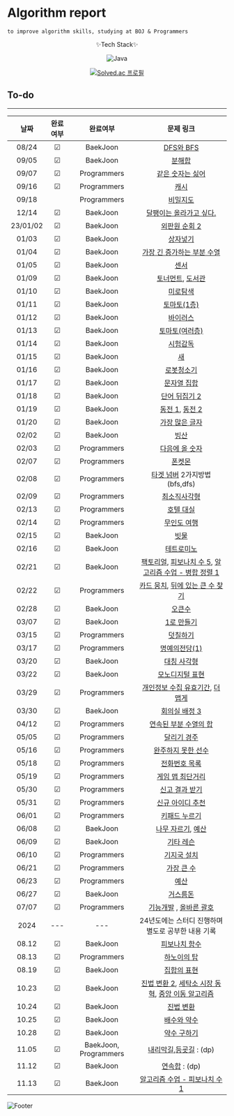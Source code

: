 # Algorithm report

    to improve algorithm skills, studying at BOJ & Programmers

<center>
✨Tech Stack✨

![Java](https://img.shields.io/badge/java-%23ED8B00.svg?style=for-the-badge&logo=java&logoColor=white)

[![Solved.ac
프로필](http://mazassumnida.wtf/api/v2/generate_badge?boj=abovenormal5023)](https://solved.ac/abovenormal5023)

</center>

## To-do

---

|    날짜    |  완료여부   |         완료여부          |                                                                                         문제 링크                                                                           |
|:--------:|:-------:|:---------------------:|:-----------------------------------------------------------------------------------------------------------------------------------------------------------------------:|
|  08/24   | &#9745; |       BaekJoon        |                                                                    [DFS와 BFS](https://www.acmicpc.net/problem/1260)                                                     |
|  09/05   | &#9745; |       BaekJoon        |                                                                      [분해합](https://www.acmicpc.net/problem/2231)                                                        |
|  09/07   | &#9745; |      Programmers      |                                                      [같은 숫자는 싫어](https://school.programmers.co.kr/learn/courses/30/lessons/12906)                                       |
|  09/16   | &#9745; |      Programmers      |                                                         [캐시](https://school.programmers.co.kr/learn/courses/30/lessons/17680)                                           |
|  09/18   |         |      Programmers      |                                                        [비밀지도](https://school.programmers.co.kr/learn/courses/30/lessons/17681)                                          |
|  12/14   | &#9745; |       BaekJoon        |                                                                 [달팽이는 올라가고 싶다.](https://www.acmicpc.net/problem/2869)                                                   |
| 23/01/02 | &#9745; |       BaekJoon        |                                                                   [외판원 순회 2](https://www.acmicpc.net/problem/10971)                                                     |
|  01/03   | &#9745; |       BaekJoon        |                                                                      [상자넣기](https://www.acmicpc.net/problem/1965)                                                       |
|  01/04   | &#9745; |       BaekJoon        |                                                                [가장 긴 증가하는 부분 수열](https://www.acmicpc.net/problem/11053)                                                 |
|  01/05   | &#9745; |       BaekJoon        |                                                                       [센서](https://www.acmicpc.net/problem/2212)                                                        |
|  01/09   | &#9745; |       BaekJoon        |                                               [토너먼트](https://www.acmicpc.net/problem/1057), [도서관](https://www.acmicpc.net/problem/1461)                                 |
|  01/10   | &#9745; |       BaekJoon        |                                                                      [미로탐색](https://www.acmicpc.net/problem/2178)                                                       |
|  01/11   | &#9745; |       BaekJoon        |                                                                    [토마토(1층)](https://www.acmicpc.net/problem/7576)                                                      |
|  01/12   | &#9745; |       BaekJoon        |                                                                      [바이러스](https://www.acmicpc.net/problem/2606)                                                       |
|  01/13   | &#9745; |       BaekJoon        |                                                                    [토마토(여러층)](https://www.acmicpc.net/problem/7569)                                                     |
|  01/14   | &#9745; |       BaekJoon        |                                                                     [시험감독](https://www.acmicpc.net/problem/13458)                                                       |
|  01/15   | &#9745; |       BaekJoon        |                                                                       [새](https://www.acmicpc.net/problem/1568)                                                         |
|  01/16   | &#9745; |       BaekJoon        |                                                                     [로봇청소기](https://www.acmicpc.net/problem/14503)                                                      |
|  01/17   | &#9745; |       BaekJoon        |                                                                    [문자열 집합](https://www.acmicpc.net/problem/14425)                                                      |
|  01/18   | &#9745; |       BaekJoon        |                                                                   [단어 뒤집기 2](https://www.acmicpc.net/problem/17413)                                                     |
|  01/19   | &#9745; |       BaekJoon        |                                               [동전 1](https://www.acmicpc.net/problem/2293), [동전 2](https://www.acmicpc.net/problem/2294)                                |
|  01/20   | &#9745; |       BaekJoon        |                                                                    [가장 많은 글자](https://www.acmicpc.net/problem/1371)                                                     |
|  02/02   | &#9745; |       BaekJoon        |                                                                       [빙산](https://www.acmicpc.net/problem/2573)                                                        |
|  02/03   | &#9745; |      Programmers      |                                                      [다음에 올 숫자](https://school.programmers.co.kr/learn/courses/30/lessons/120924)                                       |
|  02/07   | &#9745; |      Programmers      |                                                         [폰켓몬](https://school.programmers.co.kr/learn/courses/30/lessons/1845)                                           |
|  02/08   | &#9745; |      Programmers      |                                                [타겟 넘버](https://school.programmers.co.kr/learn/courses/30/lessons/43165) 2가지방법(bfs,dfs)                                  |
|  02/09   | &#9745; |      Programmers      |                                                       [최소직사각형](https://school.programmers.co.kr/learn/courses/30/lessons/86491)                                         |
|  02/13   | &#9745; |      Programmers      |                                                       [호텔 대실](https://school.programmers.co.kr/learn/courses/30/lessons/155651)                                         |
|  02/14   | &#9745; |      Programmers      |                                                       [무인도 여행](https://school.programmers.co.kr/learn/courses/30/lessons/154540)                                        |
|  02/15   | &#9745; |       BaekJoon        |                                                                      [빗물](https://www.acmicpc.net/problem/14500)                                                        |
|  02/16   | &#9745; |       BaekJoon        |                                                                     [테트로미노](https://www.acmicpc.net/problem/14500)                                                      |
|  02/21   | &#9745; |       BaekJoon        |              [팩토리얼](https://www.acmicpc.net/problem/10872), [피보나치 수 5](https://www.acmicpc.net/problem/10870), [알고리즘 수업 - 병합 정렬 1](https://www.acmicpc.net/problem/24060) |
|  02/22   | &#9745; |      Programmers      |              [카드 뭉치](https://school.programmers.co.kr/learn/courses/30/lessons/159994), [뒤에 있는 큰 수 찾기](https://school.programmers.co.kr/learn/courses/30/lessons/154539) |
|  02/28   | &#9745; |       BaekJoon        |                                                                      [오큰수](https://www.acmicpc.net/problem/17298)                                                       |
|  03/07   | &#9745; |       BaekJoon        |                                                                     [1로 만들기](https://www.acmicpc.net/problem/1463)                                                      |
|  03/15   | &#9745; |      Programmers      |                                                        [덧칠하기](https://school.programmers.co.kr/learn/courses/30/lessons/161989)                                         |
|  03/17   | &#9745; |      Programmers      |                                                      [명예의전당(1)](https://school.programmers.co.kr/learn/courses/30/lessons/138477)                                       |
|  03/20   | &#9745; |       BaekJoon        |                                                                     [대칭 사각형](https://www.acmicpc.net/problem/1269)                                                      |
|  03/22   | &#9745; |       BaekJoon        |                                                                    [모노디지털 표현](https://www.acmicpc.net/problem/2287)                                                     |
|  03/29   | &#9745; |      Programmers      | [개인정보 수집 유효기간](http://school.programmers.co.kr/learn/courses/30/lessons/150370/solution_groups?language=java), [더 맵게](https://school.programmers.co.kr/learn/courses/30/lessons/42626) |
|  03/30   | &#9745; |       BaekJoon        |                                                                   [회의실 배정 3](https://www.acmicpc.net/problem/19622)                                                     |
|  04/12   | &#9745; |      Programmers      |                                                    [연속된 부분 수열의 합](https://school.programmers.co.kr/learn/courses/30/lessons/178870)                                     |
|  05/05   | &#9745; |      Programmers      |                                                       [달리기 경주](https://school.programmers.co.kr/learn/courses/30/lessons/178871)                                        |
|  05/16   | &#9745; |      Programmers      |                                                     [완주하지 못한 선수](https://school.programmers.co.kr/learn/courses/30/lessons/42576)                                       |
|  05/18   | &#9745; |      Programmers      |                                                       [전화번호 목록](https://school.programmers.co.kr/learn/courses/30/lessons/42577)                                        |
|  05/19   | &#9745; |      Programmers      |                                                      [게임 맵 최단거리](https://school.programmers.co.kr/learn/courses/30/lessons/1844)                                        |
|  05/30   | &#9745; |      Programmers      |                                                      [신고 결과 받기](https://school.programmers.co.kr/learn/courses/30/lessons/92334)                                        |
|  05/31   | &#9745; |      Programmers      |                                                      [신규 아이디 추천](https://school.programmers.co.kr/learn/courses/30/lessons/72410)                                       |
|  06/01   | &#9745; |      Programmers      |                                                       [키패드 누르기](https://school.programmers.co.kr/learn/courses/30/lessons/67256)                                        |
|  06/08   | &#9745; |       BaekJoon        |                                               [나무 자르기](https://www.acmicpc.net/problem/2805), [예산](https://www.acmicpc.net/problem/2512)                                |
|  06/09   | &#9745; |       BaekJoon        |                                                                     [기타 레슨](https://www.acmicpc.net/problem/2343)                                                       |
|  06/10   | &#9745; |      Programmers      |                                                       [기지국 설치](https://school.programmers.co.kr/learn/courses/30/lessons/12979)                                         |
|  06/21   | &#9745; |      Programmers      |                                                       [가장 큰 수](https://school.programmers.co.kr/learn/courses/30/lessons/42746)                                         |
|  06/23   | &#9745; |      Programmers      |                                                         [예산](https://school.programmers.co.kr/learn/courses/30/lessons/12982)                                           |
|  06/27   | &#9745; |       BaekJoon        |                                                                     [거스름돈](https://www.acmicpc.net/problem/14916)                                                       |
|  07/07   | &#9745; |      Programmers      |                  [기능개발](https://school.programmers.co.kr/learn/courses/30/lessons/42586) , [올바른 괄호](https://school.programmers.co.kr/learn/courses/30/lessons/12909)    |
|   2024   |   ---   |          ---          |                                                                             24년도에는 스터디 진행하며 별도로 공부한 내용 기록                                                               |
|  08.12   | &#9745; |       BaekJoon        |                                                                    [피보나치 함수](https://www.acmicpc.net/problem/1003)                                                      |
|  08.13   | &#9745; |      Programmers      |                                                       [하노이의 탑](https://school.programmers.co.kr/learn/courses/30/lessons/12946)                                         |
|  08.19   | &#9745; |       BaekJoon        |                                                                     [집합의 표현](https://www.acmicpc.net/problem/1717)                                                      |
|  10.23   | &#9745; |       BaekJoon        |                [진법 변환 2](https://www.acmicpc.net/problem/11005), [세탁소 시장 동혁](https://www.acmicpc.net/problem/2720), [중앙 이동 알고리즘](https://www.acmicpc.net/problem/2903)  |
|  10.24   | &#9745; |       BaekJoon        |                                                                     [진법 변환](https://www.acmicpc.net/problem/2745)                                                       |
|  10.25   | &#9745; |       BaekJoon        |                                                                     [배수와 약수](https://www.acmicpc.net/problem/5086)                                                      |
|  10.28   | &#9745; |       BaekJoon        |                                                                     [약수 구하기](https://www.acmicpc.net/problem/2501)                                                      |
|  11.05   | &#9745; | BaekJoon, Programmers |                               [내리막길](https://www.acmicpc.net/problem/1520),[등굣길](https://school.programmers.co.kr/learn/courses/30/lessons/42898) : (dp)                |
|  11.12   | &#9745; |       BaekJoon        |                                                                   [연속합](https://www.acmicpc.net/problem/1912) : (dp)                                                    |
|  11.13   | &#9745; |       BaekJoon        |                                                       [알고리즘 수업 - 피보나치 수 1](https://www.acmicpc.net/problem/24416)                                                       |

[//]: # "☐ 체크 x "
[//]: # "☑ 체크 o"

![Footer](https://capsule-render.vercel.app/api?type=waving&color=auto&height=200&section=footer)

